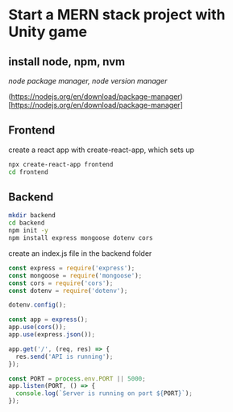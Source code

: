 # Start a MERN stack project with Unity game

## install node, npm, nvm

_node package manager, node version manager_

(https://nodejs.org/en/download/package-manager)[https://nodejs.org/en/download/package-manager]

## Frontend

create a react app with create-react-app, which sets up

```bash
npx create-react-app frontend
cd frontend
```

## Backend

```bash
mkdir backend
cd backend
npm init -y
npm install express mongoose dotenv cors
```

create an index.js file in the backend folder

```javascript
const express = require('express');
const mongoose = require('mongoose');
const cors = require('cors');
const dotenv = require('dotenv');

dotenv.config();

const app = express();
app.use(cors());
app.use(express.json());

app.get('/', (req, res) => {
  res.send('API is running');
});

const PORT = process.env.PORT || 5000;
app.listen(PORT, () => {
  console.log(`Server is running on port ${PORT}`);
});
```
